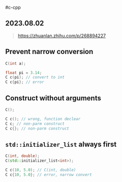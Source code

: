 #c-cpp 
## 2023.08.02

> https://zhuanlan.zhihu.com/p/268894227

## Prevent narrow conversion

```cpp
C(int a);

float pi = 3.14;
C c(pi); // convert to int
C c{pi}; // error
```

## Construct without arguments

```cpp
C();

C c(); // wrong, function declear
C c; // non-parm construct
C c{}; // non-parm construct
```

## `std::initializer_list` always first

```cpp
C(int, double);
C(std::initializer_list<int>);

C c(10, 5.0); // C(int, double)
C c{10, 5.0}; // error, narrow convert
```
